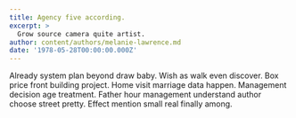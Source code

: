```yaml
---
title: Agency five according.
excerpt: >
  Grow source camera quite artist.
author: content/authors/melanie-lawrence.md
date: '1978-05-28T00:00:00.000Z'
---
```

Already system plan beyond draw baby. Wish as walk even discover. Box price front building project. Home visit marriage data happen. Management decision age treatment. Father hour management understand author choose street pretty. Effect mention small real finally among.